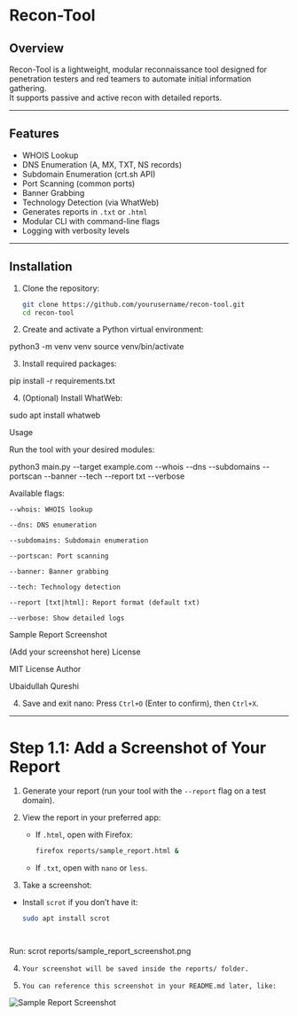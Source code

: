 # Recon-Tool

## Overview
Recon-Tool is a lightweight, modular reconnaissance tool designed for penetration testers and red teamers to automate initial information gathering.  
It supports passive and active recon with detailed reports.

---

## Features

- WHOIS Lookup
- DNS Enumeration (A, MX, TXT, NS records)
- Subdomain Enumeration (crt.sh API)
- Port Scanning (common ports)
- Banner Grabbing
- Technology Detection (via WhatWeb)
- Generates reports in `.txt` or `.html`
- Modular CLI with command-line flags
- Logging with verbosity levels

---

## Installation

1. Clone the repository:
   ```bash
   git clone https://github.com/yourusername/recon-tool.git
   cd recon-tool
2. Create and activate a Python virtual environment:

python3 -m venv venv
source venv/bin/activate

3. Install required packages:

pip install -r requirements.txt


4. (Optional) Install WhatWeb:

sudo apt install whatweb



Usage

Run the tool with your desired modules:

python3 main.py --target example.com --whois --dns --subdomains --portscan --banner --tech --report txt --verbose



Available flags:

    --whois: WHOIS lookup

    --dns: DNS enumeration

    --subdomains: Subdomain enumeration

    --portscan: Port scanning

    --banner: Banner grabbing

    --tech: Technology detection

    --report [txt|html]: Report format (default txt)

    --verbose: Show detailed logs




Sample Report Screenshot

(Add your screenshot here)
License

MIT License
Author

Ubaidullah Qureshi


4. Save and exit nano: Press `Ctrl+O` (Enter to confirm), then `Ctrl+X`.

---

# Step 1.1: Add a Screenshot of Your Report

1. Generate your report (run your tool with the `--report` flag on a test domain).

2. View the report in your preferred app:
   - If `.html`, open with Firefox:  
     ```bash
     firefox reports/sample_report.html &
     ```
   - If `.txt`, open with `nano` or `less`.

3. Take a screenshot:

- Install `scrot` if you don’t have it:

  ```bash
  sudo apt install scrot




Run:	scrot reports/sample_report_screenshot.png



4.     Your screenshot will be saved inside the reports/ folder.

5.     You can reference this screenshot in your README.md later, like:

![Sample Report Screenshot](reports/sample_report_screenshot.png)



